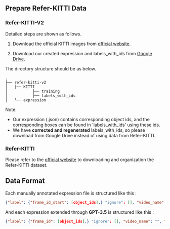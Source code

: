 ## Prepare Refer-KITTI Data
### Refer-KITTI-V2
Detailed steps are shown as follows.

1. Download the official KITTI images from [official website](https://www.cvlibs.net/datasets/kitti/eval_tracking.php).

2. Download our created expression and labels_with_ids from [Google Drive](https://drive.google.com/drive/folders/1eaxuRK-ewl0cpGshOxylSFZ5PPu3_WUT?usp=sharing).


The directory structure should be as below.
```
.
├── refer-kitti-v2
│   ├── KITTI
│           ├── training
│           ├── labels_with_ids
│   └── expression
```
Note: 
- Our expression (.json) contains corresponding object ids, and the corresponding boxes can be found in 'labels_with_ids' using these ids.
- We have **corrected and regenerated** labels_with_ids, so please download from Google Drive instead of using data from Refer-KITTI.

### Refer-KITTI
Please refer to the [official website](https://github.com/wudongming97/RMOT) to downloading and organization the Refer-KITTI dataset.

## Data Format
Each manually annotated expression file is structured like this :
```json
{"label": {"frame_id_start": [object_ids],} "ignore": [], "video_name": "", "sentence": ""}
```

And each expression extended through **GPT-3.5** is structured like this :
```json
{"label": {"frame_id": [object_ids],} "ignore": [], "video_name": "", "sentence": "", "raw_sentence": ""}
```
